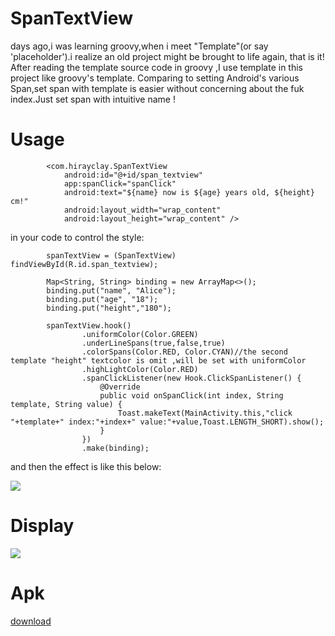 # SpanTextView

days ago,i was learning groovy,when i meet "Template"(or say 'placeholder').i realize an old project might be brought to life again,
that is it! After reading the template source code in groovy ,I use template in this project like groovy's template.
Comparing to  setting Android's various Span,set span with template is easier without concerning about
the fuk index.Just set span with  intuitive name !

# Usage

```
        <com.hirayclay.SpanTextView
            android:id="@+id/span_textview"
            app:spanClick="spanClick"
            android:text="${name} now is ${age} years old, ${height} cm!"
            android:layout_width="wrap_content"
            android:layout_height="wrap_content" />
```

in your code to control the style:
```
        spanTextView = (SpanTextView) findViewById(R.id.span_textview);

        Map<String, String> binding = new ArrayMap<>();
        binding.put("name", "Alice");
        binding.put("age", "18");
        binding.put("height","180");

        spanTextView.hook()
                .uniformColor(Color.GREEN)
                .underLineSpans(true,false,true)
                .colorSpans(Color.RED, Color.CYAN)//the second template "height" textcolor is omit ,will be set with uniformColor
                .highLightColor(Color.RED)
                .spanClickListener(new Hook.ClickSpanListener() {
                    @Override
                    public void onSpanClick(int index, String template, String value) {
                        Toast.makeText(MainActivity.this,"click  "+template+" index:"+index+" value:"+value,Toast.LENGTH_SHORT).show();
                    }
                })
                .make(binding);
```
and then the effect is like this below:

<image src="https://github.com/HirayClay/SpanTextView/raw/master/static/binding.png"/>


# Display
<image src="https://github.com/HirayClay/SpanTextView/raw/master/static/blur.gif"/>


# Apk
[download](static/demo.apk)